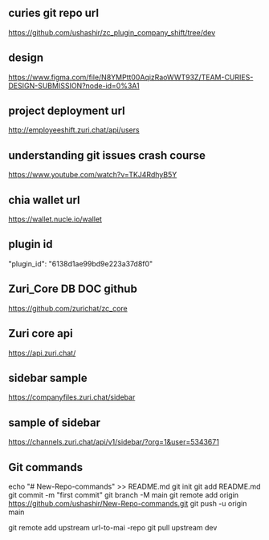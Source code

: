 ## curies git repo url
https://github.com/ushashir/zc_plugin_company_shift/tree/dev

## design
https://www.figma.com/file/N8YMPtt00AqizRaoWWT93Z/TEAM-CURIES-DESIGN-SUBMISSION?node-id=0%3A1

## project deployment url
http://employeeshift.zuri.chat/api/users

## understanding git issues crash course
https://www.youtube.com/watch?v=TKJ4RdhyB5Y

## chia wallet url
https://wallet.nucle.io/wallet

## plugin id
"plugin_id": "6138d1ae99bd9e223a37d8f0"

## Zuri_Core DB DOC github
https://github.com/zurichat/zc_core

## Zuri core api
https://api.zuri.chat/

## sidebar sample
https://companyfiles.zuri.chat/sidebar

## sample of sidebar
https://channels.zuri.chat/api/v1/sidebar/?org=1&user=5343671

## Git commands
echo "# New-Repo-commands" >> README.md
git init
git add README.md
git commit -m "first commit"
git branch -M main
git remote add origin https://github.com/ushashir/New-Repo-commands.git
git push -u origin main

git remote add upstream url-to-mai -repo
git pull upstream dev

